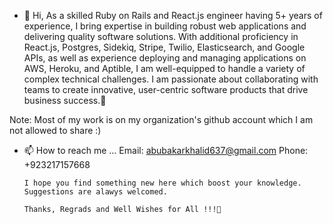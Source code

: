 - 👋 Hi,
      As a skilled Ruby on Rails and React.js engineer having 5+ years of experience, I bring expertise in building robust web applications and delivering quality software solutions. With additional proficiency in React.js, Postgres, Sidekiq, Stripe, Twilio, Elasticsearch, and Google APIs, as well as experience deploying and managing applications on AWS, Heroku, and Aptible, I am well-equipped to handle a variety of complex technical challenges. I am passionate about collaborating with teams to create innovative, user-centric software products that drive business success.💞️

Note: Most of my work is on my organization's github account which I am not allowed to share :)

- 📫 How to reach me ...
      Email: abubakarkhalid637@gmail.com
      Phone: +923217157668
      
      I hope you find something new here which boost your knowledge. 
      Suggestions are alawys welcomed.
      
      Thanks, Regrads and Well Wishes for All !!!💞️
